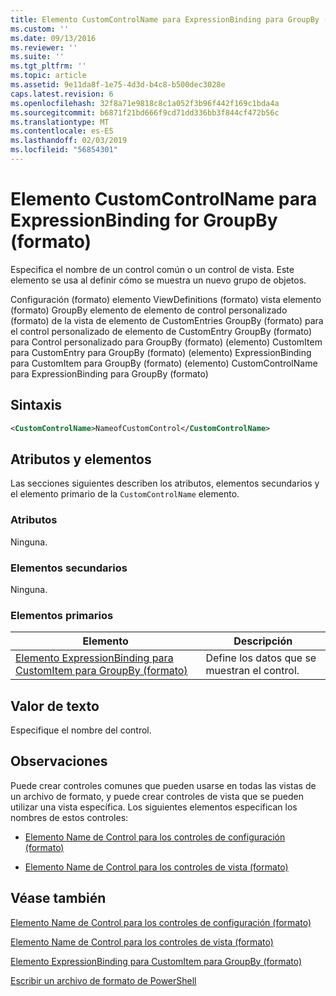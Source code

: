 ```yaml
---
title: Elemento CustomControlName para ExpressionBinding para GroupBy (formato) | Microsoft Docs
ms.custom: ''
ms.date: 09/13/2016
ms.reviewer: ''
ms.suite: ''
ms.tgt_pltfrm: ''
ms.topic: article
ms.assetid: 9e11da8f-1e75-4d3d-b4c8-b500dec3028e
caps.latest.revision: 6
ms.openlocfilehash: 32f8a71e9818c8c1a052f3b96f442f169c1bda4a
ms.sourcegitcommit: b6871f21bd666f9cd71dd336bb3f844cf472b56c
ms.translationtype: MT
ms.contentlocale: es-ES
ms.lasthandoff: 02/03/2019
ms.locfileid: "56854301"
---
```

# <a name="customcontrolname-element-for-expressionbinding-for-groupby-format"></a>Elemento CustomControlName para ExpressionBinding for GroupBy (formato)

Especifica el nombre de un control común o un control de vista. Este elemento se usa al definir cómo se muestra un nuevo grupo de objetos.

Configuración (formato) elemento ViewDefinitions (formato) vista elemento (formato) GroupBy elemento de elemento de control personalizado (formato) de la vista de elemento de CustomEntries GroupBy (formato) para el control personalizado de elemento de CustomEntry GroupBy (formato) para Control personalizado para GroupBy (formato) (elemento) CustomItem para CustomEntry para GroupBy (formato) (elemento) ExpressionBinding para CustomItem para GroupBy (formato) (elemento) CustomControlName para ExpressionBinding para GroupBy (formato)

## <a name="syntax"></a>Sintaxis

```xml
<CustomControlName>NameofCustomControl</CustomControlName>
```

## <a name="attributes-and-elements"></a>Atributos y elementos

Las secciones siguientes describen los atributos, elementos secundarios y el elemento primario de la `CustomControlName` elemento.

### <a name="attributes"></a>Atributos

Ninguna.

### <a name="child-elements"></a>Elementos secundarios

Ninguna.

### <a name="parent-elements"></a>Elementos primarios

|Elemento|Descripción|
|-------------|-----------------|
|[Elemento ExpressionBinding para CustomItem para GroupBy (formato)](./expressionbinding-element-for-customitem-for-groupby-format.md)|Define los datos que se muestran el control.|

## <a name="text-value"></a>Valor de texto

Especifique el nombre del control.

## <a name="remarks"></a>Observaciones

Puede crear controles comunes que pueden usarse en todas las vistas de un archivo de formato, y puede crear controles de vista que se pueden utilizar una vista específica. Los siguientes elementos especifican los nombres de estos controles:

- [Elemento Name de Control para los controles de configuración (formato)](./name-element-for-control-for-controls-for-configuration-format.md)

- [Elemento Name de Control para los controles de vista (formato)](./name-element-for-control-for-controls-for-view-format.md)

## <a name="see-also"></a>Véase también

[Elemento Name de Control para los controles de configuración (formato)](./name-element-for-control-for-controls-for-configuration-format.md)

[Elemento Name de Control para los controles de vista (formato)](./name-element-for-control-for-controls-for-view-format.md)

[Elemento ExpressionBinding para CustomItem para GroupBy (formato)](./expressionbinding-element-for-customitem-for-groupby-format.md)

[Escribir un archivo de formato de PowerShell](./writing-a-powershell-formatting-file.md)
